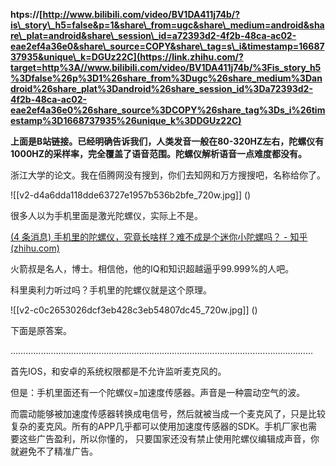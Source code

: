 



**htps://[http://www.bilibili.com/video/BV1DA411j74b/?is\_story\_h5=false&p=1&share\_from=ugc&share\_medium=android&share\_plat=android&share\_session\_id=a72393d2-4f2b-48ca-ac02-eae2ef4a36e0&share\_source=COPY&share\_tag=s\_i&timestamp=1668737935&unique\_k=DGUz22C](https://link.zhihu.com/?target=http%3A//www.bilibili.com/video/BV1DA411j74b/%3Fis_story_h5%3Dfalse%26p%3D1%26share_from%3Dugc%26share_medium%3Dandroid%26share_plat%3Dandroid%26share_session_id%3Da72393d2-4f2b-48ca-ac02-eae2ef4a36e0%26share_source%3DCOPY%26share_tag%3Ds_i%26timestamp%3D1668737935%26unique_k%3DDGUz22C)**

**上面是B站链接。已经明确告诉我们，人类发音一般在80-320HZ左右，陀螺仪有1000HZ的采样率，完全覆盖了语音范围。陀螺仪解析语音一点难度都没有。**

浙江大学的论文。我在佰腾网没有搜到，你们去知网和万方搜搜吧，名称给你了。

![[v2-d4a6dda118dde63727e1957b536b2bfe_720w.jpg]]
()

很多人以为手机里面是激光陀螺仪，实际上不是。

[(4 条消息) 手机里的陀螺仪，究竟长啥样？难不成是个迷你小陀螺吗？ - 知乎 (zhihu.com)](https://www.zhihu.com/zvideo/1305642120405995520)

火箭叔是名人，博士。相信他，他的IQ和知识超越逼乎99.999%的人吧。

科里奥利力听过吗？手机里的陀螺仪就是这个原理。

![[v2-c0c2653026dcf3eb428c3eb54807dc45_720w.jpg]]
()

下面是原答案。

…………………………………………………………………………………………………………

首先IOS，和安卓的系统权限都是不允许监听麦克风的。

但是：手机里面还有一个陀螺仪=加速度传感器。声音是一种震动空气的波。

而震动能够被加速度传感器转换成电信号，然后就被当成一个麦克风了，只是比较复杂的麦克风。所有的APP几乎都可以使用加速度传感器的SDK。手机厂家也需要这些广告盈利，所以你懂的， 只要国家还没有禁止使用陀螺仪编辑成声音，你就避免不了精准广告。





